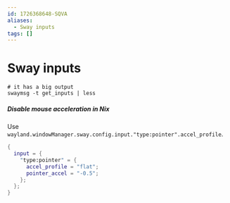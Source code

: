 ```yaml
---
id: 1726368648-SQVA
aliases:
  - Sway inputs
tags: []
---
```


# Sway inputs

```shell
# it has a big output
swaymsg -t get_inputs | less
```

##### Disable mouse acceleration in Nix

Use `wayland.windowManager.sway.config.input."type:pointer".accel_profile`.
```nix
{
  input = {
    "type:pointer" = {
      accel_profile = "flat";
      pointer_accel = "-0.5";
    };
  };
}
```

